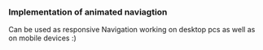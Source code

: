 ### Implementation of animated naviagtion
Can be used as responsive Navigation working  on
desktop pcs as well as on mobile devices :)
